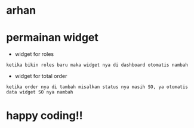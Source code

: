# arhan 

# permainan widget
- widget for roles
```
ketika bikin roles baru maka widget nya di dashboard otomatis nambah
```
- widget for total order
```
ketika order nya di tambah misalkan status nya masih SO, ya otomatis data widget SO nya nambah
```

# happy coding!!